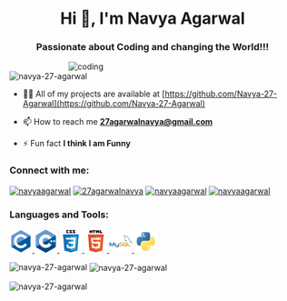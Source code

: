 <h1 align="center">Hi 👋, I'm Navya Agarwal</h1>
<h3 align="center">Passionate about Coding and changing the World!!!</h3>

<img align="right" alt="coding" width="400" src="[pexels-christina-morillo-1181637](https://www.pexels.com/photo/person-typing-on-corded-computer-keyboard-beside-apple-mighty-mouse-1181637/)">

<p align="left"> <img src="https://komarev.com/ghpvc/?username=navya-27-agarwal&label=Profile%20views&color=0e75b6&style=flat" alt="navya-27-agarwal" /> </p>

- 👨‍💻 All of my projects are available at [https://github.com/Navya-27-Agarwal](https://github.com/Navya-27-Agarwal)

- 📫 How to reach me **27agarwalnavya@gmail.com**

- ⚡ Fun fact **I think I am Funny**

<h3 align="left">Connect with me:</h3>
<p align="left">
<a href="https://linkedin.com/in/navyaagarwal" target="blank"><img align="center" src="https://raw.githubusercontent.com/rahuldkjain/github-profile-readme-generator/master/src/images/icons/Social/linked-in-alt.svg" alt="navyaagarwal" height="30" width="40" /></a>
<a href="https://www.hackerrank.com/27agarwalnavya" target="blank"><img align="center" src="https://raw.githubusercontent.com/rahuldkjain/github-profile-readme-generator/master/src/images/icons/Social/hackerrank.svg" alt="27agarwalnavya" height="30" width="40" /></a>
<a href="https://www.leetcode.com/navyaagarwal" target="blank"><img align="center" src="https://raw.githubusercontent.com/rahuldkjain/github-profile-readme-generator/master/src/images/icons/Social/leet-code.svg" alt="navyaagarwal" height="30" width="40" /></a>
<a href="https://auth.geeksforgeeks.org/user/navyaagarwal" target="blank"><img align="center" src="https://raw.githubusercontent.com/rahuldkjain/github-profile-readme-generator/master/src/images/icons/Social/geeks-for-geeks.svg" alt="navyaagarwal" height="30" width="40" /></a>
</p>

<h3 align="left">Languages and Tools:</h3>
<p align="left"> <a href="https://www.cprogramming.com/" target="_blank" rel="noreferrer"> <img src="https://raw.githubusercontent.com/devicons/devicon/master/icons/c/c-original.svg" alt="c" width="40" height="40"/> </a> <a href="https://www.w3schools.com/cpp/" target="_blank" rel="noreferrer"> <img src="https://raw.githubusercontent.com/devicons/devicon/master/icons/cplusplus/cplusplus-original.svg" alt="cplusplus" width="40" height="40"/> </a> <a href="https://www.w3schools.com/css/" target="_blank" rel="noreferrer"> <img src="https://raw.githubusercontent.com/devicons/devicon/master/icons/css3/css3-original-wordmark.svg" alt="css3" width="40" height="40"/> </a> <a href="https://www.w3.org/html/" target="_blank" rel="noreferrer"> <img src="https://raw.githubusercontent.com/devicons/devicon/master/icons/html5/html5-original-wordmark.svg" alt="html5" width="40" height="40"/> </a> <a href="https://www.mysql.com/" target="_blank" rel="noreferrer"> <img src="https://raw.githubusercontent.com/devicons/devicon/master/icons/mysql/mysql-original-wordmark.svg" alt="mysql" width="40" height="40"/> </a> <a href="https://www.python.org" target="_blank" rel="noreferrer"> <img src="https://raw.githubusercontent.com/devicons/devicon/master/icons/python/python-original.svg" alt="python" width="40" height="40"/> </a> </p>

<p><img align="left" src="https://github-readme-stats.vercel.app/api/top-langs?username=navya-27-agarwal&show_icons=true&locale=en&layout=compact" alt="navya-27-agarwal" /></p>

<p>&nbsp;<img align="center" src="https://github-readme-stats.vercel.app/api?username=navya-27-agarwal&show_icons=true&locale=en" alt="navya-27-agarwal" /></p>

<p><img align="center" src="https://github-readme-streak-stats.herokuapp.com/?user=navya-27-agarwal&" alt="navya-27-agarwal" /></p>
